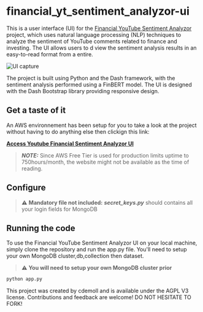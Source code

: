 # financial_yt_sentiment_analyzor-ui
This is a user interface (UI) for the [Financial YouTube Sentiment Analyzor](https://github.com/cdemoll/financial_yt_sentiment_analyzor) project, which uses natural language processing (NLP) techniques to analyze the sentiment of YouTube comments related to finance and investing. The UI allows users to d view the sentiment analysis results in an easy-to-read format from a entire.   

![UI capture](https://i.imgur.com/qapzgfw.png) 

The project is built using Python and the Dash framework, with the sentiment analysis performed using a FinBERT model. The UI is designed with the Dash Bootstrap library providing responsive design.  

## Get a taste of it

An AWS environnement has been setup for you to take a look at the project without having to do anything else then clickign this link:  

**[Access Youtube Financial Sentiment Analyzor UI](http://13.38.250.148/)**
> **_NOTE:_**  Since AWS Free Tier is used for production limits uptime to 750hours/month, the website might not be available as the time of reading.

## Configure

> :warning: **Mandatory file not included:** ***secret_keys.py*** should contains all your login fields for MongoDB

## Running the code

To use the Financial YouTube Sentiment Analyzor UI on your local machine, simply clone the repository and run the app.py file. You'll need to setup your own MongoDB cluster,db,collection then dataset.

> :warning: **You will need to setup your own MongoDB cluster prior**
```bash
python app.py
```









This project was created by cdemoll and is available under the AGPL V3 license. Contributions and feedback are welcome! DO NOT HESITATE TO FORK!
